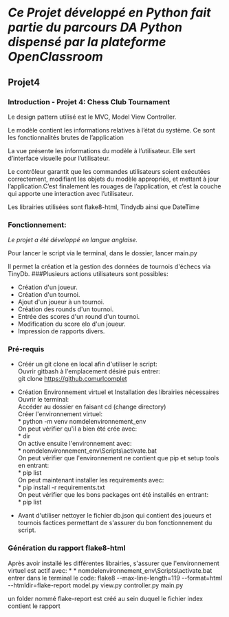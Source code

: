 # *Ce Projet développé en Python fait partie du parcours DA Python dispensé par la plateforme OpenClassroom*
## Projet4 

### Introduction - Projet 4: Chess Club Tournament
Le design pattern utilisé est le MVC, Model View Controller.

Le modèle contient les informations relatives à l’état du système. Ce sont les fonctionnalités brutes de l’application

La vue présente les informations du modèle à l’utilisateur. Elle sert d’interface visuelle pour l’utilisateur.

Le contrôleur garantit que les commandes utilisateurs soient exécutées correctement, modifiant les objets du modèle appropriés, et mettant à jour l’application.C’est finalement les rouages de l’application, et c’est la couche qui apporte une interaction avec l’utilisateur. 

Les librairies utilisées sont flake8-html, Tindydb ainsi que DateTime

### Fonctionnement:
*Le projet a été développé en langue anglaise.*

Pour lancer le script via le terminal, dans le dossier, lancer main.py

Il permet la création et la gestion des données de tournois d'échecs via TinyDb.
###Plusieurs actions utilisateurs sont possibles:
* Création d'un joueur.
* Création d'un tournoi.
* Ajout d'un joueur à un tournoi.
* Création des rounds d'un tournoi.
* Entrée des scores d'un round d'un tournoi.
* Modification du score elo d'un joueur.
* Impression de rapports divers.



### Pré-requis
* Créér un git clone en local afin d'utiliser le script:  
Ouvrir gitbash à l'emplacement désiré puis entrer:  
	git clone https://github.comurlcomplet
* Création Environnement virtuel et Installation des librairies nécessaires  
 Ouvrir le terminal:  
	Accéder au dossier en faisant cd  (change directory)  
	Créer l'environnement virtuel:  
		* python -m venv nomdelenvironnement_env  
	On peut vérifier qu'il a bien été crée avec:  
		* dir  
	On active ensuite l'environnement avec:  
		* nomdelenvironnement_env\Scripts\activate.bat  
	On peut vérifier que l'environnement ne contient que pip et setup tools en entrant:  
		* pip list  
	On peut maintenant installer les requirements avec:  
		* pip install -r requirements.txt  
	On peut vérifier que les bons packages ont été installés en entrant:  
		* pip list  

* Avant d'utiliser nettoyer le fichier db.json qui contient des joueurs et tournois factices permettant de s'assurer du bon fonctionnement du script.

### Génération du rapport flake8-html
Après avoir installé les différentes librairies, s'assurer que l'environnement virtuel est actif avec:
	* * nomdelenvironnement_env\Scripts\activate.bat  
entrer dans le terminal le code:
flake8 --max-line-length=119 --format=html --htmldir=flake-report model.py view.py controller.py main.py

un folder nommé flake-report est créé au sein duquel le fichier index contient le rapport








